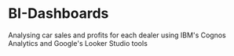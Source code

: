 # BI-Dashboards
Analysing car sales and profits for each dealer using IBM's Cognos Analytics and Google's Looker Studio tools
